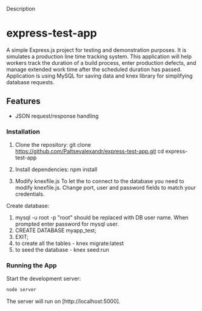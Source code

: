 Description

# express-test-app

A simple Express.js project for testing and demonstration purposes.
It is simulates a production line time tracking system. 
This application will help workers track the duration of a
build process, enter production defects, and manage extended work time after the
scheduled duration has passed.
Application is using MySQL for saving data and knex library for simplifying 
database requests.

## Features
- JSON request/response handling

### Installation

1. Clone the repository:
   git clone https://github.com/Paltsevalexandr/express-test-app.git
   cd express-test-app

2. Install dependencies:
   npm install

3. Modify knexfile.js
   To let the to connect to the database you need to modify
   knexfile.js. Change port, user and password fields to
   match your credentials.

Create database:
1. mysql -u root -p
"root" should be replaced with DB user name.
When prompted enter password for mysql user.
2. CREATE DATABASE myapp_test;
3. EXIT;
4. to create all the tables -  knex migrate:latest
5. to seed the database -   knex seed:run


### Running the App

Start the development server:
```bash
node server
```
The server will run on [http://localhost:5000].
